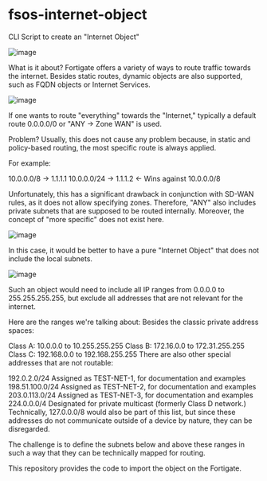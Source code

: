 # fsos-internet-object
CLI Script to create an "Internet Object"

![image](https://user-images.githubusercontent.com/16579232/221982347-637ff6f6-c217-469a-864e-957b59d0ed8c.png)



What is it about?
Fortigate offers a variety of ways to route traffic towards the internet. Besides static routes, dynamic objects are also supported, such as FQDN objects or Internet Services.

![image](https://user-images.githubusercontent.com/16579232/221981630-e8187ade-ea17-431f-913e-54be9d868917.png)

If one wants to route "everything" towards the "Internet," typically a default route 0.0.0.0/0 or "ANY -> Zone WAN" is used.

Problem?
Usually, this does not cause any problem because, in static and policy-based routing, the most specific route is always applied.

For example:

10.0.0.0/8 -> 1.1.1.1
10.0.0.0/24 -> 1.1.1.2 <- Wins against 10.0.0.0/8

Unfortunately, this has a significant drawback in conjunction with SD-WAN rules, as it does not allow specifying zones. Therefore, "ANY" also includes private subnets that are supposed to be routed internally. Moreover, the concept of "more specific" does not exist here.

![image](https://user-images.githubusercontent.com/16579232/221981909-cfa9b359-d0e0-4f04-8bc4-cd020450ce1a.png)

In this case, it would be better to have a pure "Internet Object" that does not include the local subnets.

![image](https://user-images.githubusercontent.com/16579232/221983808-0fd41e1a-e531-4894-aac2-148a966e2430.png)


Such an object would need to include all IP ranges from 0.0.0.0 to 255.255.255.255, but exclude all addresses that are not relevant for the internet.

Here are the ranges we're talking about:
Besides the classic private address spaces:

Class A: 10.0.0.0 to 10.255.255.255
Class B: 172.16.0.0 to 172.31.255.255
Class C: 192.168.0.0 to 192.168.255.255
There are also other special addresses that are not routable:

192.0.2.0/24 Assigned as TEST-NET-1, for documentation and examples
198.51.100.0/24 Assigned as TEST-NET-2, for documentation and examples
203.0.113.0/24 Assigned as TEST-NET-3, for documentation and examples
224.0.0.0/4 Designated for private multicast (formerly Class D network.)
Technically, 127.0.0.0/8 would also be part of this list, but since these addresses do not communicate outside of a device by nature, they can be disregarded.

The challenge is to define the subnets below and above these ranges in such a way that they can be technically mapped for routing.

This repository provides the code to import the object on the Fortigate.
